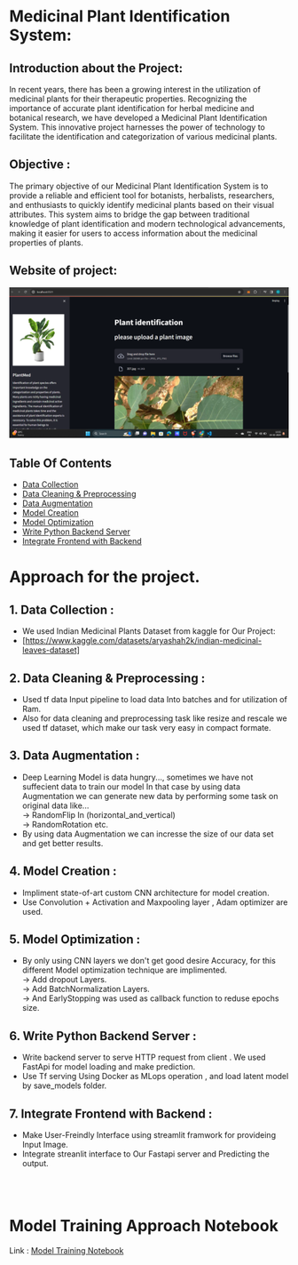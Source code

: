 # Medicinal Plant Identification System:

## Introduction about the Project:
In recent years, there has been a growing interest in the utilization of medicinal plants for their therapeutic properties. Recognizing the importance of accurate plant identification for herbal medicine and botanical research, we have developed a Medicinal Plant Identification System. This innovative project harnesses the power of technology to facilitate the identification and categorization of various medicinal plants.

## Objective :
The primary objective of our Medicinal Plant Identification System is to provide a reliable and efficient tool for botanists, herbalists, researchers, and enthusiasts to quickly identify medicinal plants based on their visual attributes. This system aims to bridge the gap between traditional knowledge of plant identification and modern technological advancements, making it easier for users to access information about the medicinal properties of plants.

## Website of project:
<img src="https://github.com/poriyaKuldeep/Medicinal-Plant-Identification-System/blob/main/Screenshot%20(29).png">


## Table Of Contents

-   [Data Collection](##1-data-collection)
-   [Data Cleaning & Preprocessing](#2-data-cleaning--preprocessing)
-   [Data Augmentation](#3-data-augmentation)
-   [Model Creation](#4-model-creation)
-   [Model Optimization](#5-model-optimization)
-   [Write Python Backend Server](#6-write-python-backend-server)
-   [Integrate Frontend with Backend](#7-integrate-frontend-with-backend)
  



 <h1> Approach for the project.</h1>

## 1. Data Collection :<br>
   * We used Indian Medicinal Plants Dataset from kaggle for Our Project:<br>
   * [https://www.kaggle.com/datasets/aryashah2k/indian-medicinal-leaves-dataset]

## 2. Data Cleaning & Preprocessing :<br>
   * Used tf data Input pipeline to load data Into batches and for utilization of Ram.
   * Also for data cleaning and preprocessing task like resize and rescale we used tf dataset, which make our task very easy in compact formate.

## 3. Data Augmentation :<br>
   * Deep Learning Model is data hungry..., sometimes we have not suffecient data to train our model In that case by using data Augmentation we can generate new data by performing some task on original data like...<br>
         -> RandomFlip In (horizontal_and_vertical)<br>
         -> RandomRotation etc.
   * By using data Augmentation we can incresse the size of our data set and get better results.

## 4. Model Creation :
   * Impliment state-of-art custom CNN architecture for model creation.
   * Use Convolution + Activation and Maxpooling layer , Adam optimizer are used.

## 5. Model Optimization :
   * By only using CNN layers we don't get good desire Accuracy, for this different Model optimization technique are implimented.<br>
     -> Add dropout Layers.<br>
     -> Add BatchNormalization Layers.<br>
     -> And EarlyStopping was used as callback function to reduse epochs size.<br>

## 6. Write Python Backend Server :

   * Write backend server to serve HTTP request from client . We used FastApi for model loading and make prediction.
   * Use Tf serving Using Docker as MLops operation , and load latent model by save_models folder.

## 7. Integrate Frontend with Backend :
   * Make User-Freindly Interface using streamlit framwork for provideing Input Image.
   * Integrate streanlit interface to Our Fastapi server and Predicting the output.

<br>
<br>

# Model Training Approach Notebook

Link : [Model Training Notebook](./Indian%20Medicinal%20Leaves%20Image%20Datasets/training.ipynb)

     

